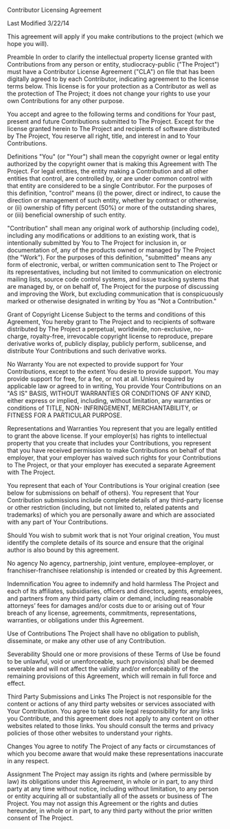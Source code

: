 Contributor Licensing Agreement

Last Modified 3/22/14

This agreement will apply if you make contributions to the project (which we hope you will).

Preamble
In order to clarify the intellectual property license granted with Contributions from any person or entity, studiocracy-public ("The Project") must have a Contributor License Agreement ("CLA") on file that has been digitally agreed to by each Contributor, indicating agreement to the license terms below. This license is for your protection as a Contributor as well as the protection of The Project; it does not change your rights to use your own Contributions for any other purpose.

You accept and agree to the following terms and conditions for Your past, present and future Contributions submitted to The Project. Except for the license granted herein to The Project and recipients of software distributed by The Project, You reserve all right, title, and interest in and to Your Contributions.

Definitions
"You" (or "Your") shall mean the copyright owner or legal entity authorized by the copyright owner that is making this Agreement with The Project. For legal entities, the entity making a Contribution and all other entities that control, are controlled by, or are under common control with that entity are considered to be a single Contributor. For the purposes of this definition, "control" means (i) the power, direct or indirect, to cause the direction or management of such entity, whether by contract or otherwise, or (ii) ownership of fifty percent (50%) or more of the outstanding shares, or (iii) beneficial ownership of such entity.

"Contribution" shall mean any original work of authorship (including code), including any modifications or additions to an existing work, that is intentionally submitted by You to The Project for inclusion in, or documentation of, any of the products owned or managed by The Project (the "Work"). For the purposes of this definition, "submitted" means any form of electronic, verbal, or written communication sent to The Project or its representatives, including but not limited to communication on electronic mailing lists, source code control systems, and issue tracking systems that are managed by, or on behalf of, The Project for the purpose of discussing and improving the Work, but excluding communication that is conspicuously marked or otherwise designated in writing by You as "Not a Contribution."

Grant of Copyright License
Subject to the terms and conditions of this Agreement, You hereby grant to The Project and to recipients of software distributed by The Project a perpetual, worldwide, non-exclusive, no-charge, royalty-free, irrevocable copyright license to reproduce, prepare derivative works of, publicly display, publicly perform, sublicense, and distribute Your Contributions and such derivative works.

No Warranty
You are not expected to provide support for Your Contributions, except to the extent You desire to provide support. You may provide support for free, for a fee, or not at all. Unless required by applicable law or agreed to in writing, You provide Your Contributions on an "AS IS" BASIS, WITHOUT WARRANTIES OR CONDITIONS OF ANY KIND, either express or implied, including, without limitation, any warranties or conditions of TITLE, NON- INFRINGEMENT, MERCHANTABILITY, or FITNESS FOR A PARTICULAR PURPOSE.

Representations and Warranties
You represent that you are legally entitled to grant the above license. If your employer(s) has rights to intellectual property that you create that includes your Contributions, you represent that you have received permission to make Contributions on behalf of that employer, that your employer has waived such rights for your Contributions to The Project, or that your employer has executed a separate Agreement with The Project.

You represent that each of Your Contributions is Your original creation (see below for submissions on behalf of others). You represent that Your Contribution submissions include complete details of any third-party license or other restriction (including, but not limited to, related patents and trademarks) of which you are personally aware and which are associated with any part of Your Contributions.

Should You wish to submit work that is not Your original creation, You must identify the complete details of its source and ensure that the original author is also bound by this agreement.

No agency
No agency, partnership, joint venture, employee-employer, or franchiser-franchisee relationship is intended or created by this Agreement.

Indemnification
You agree to indemnify and hold harmless The Project and each of Its affiliates, subsidiaries, officers and directors, agents, employees, and partners from any third party claim or demand, including reasonable attorneys’ fees for damages and/or costs due to or arising out of Your breach of any license, agreements, commitments, representations, warranties, or obligations under this Agreement.

Use of Contributions
The Project shall have no obligation to publish, disseminate, or make any other use of any Contribution.

Severability
Should one or more provisions of these Terms of Use be found to be unlawful, void or unenforceable, such provision(s) shall be deemed severable and will not affect the validity and/or enforceability of the remaining provisions of this Agreement, which will remain in full force and effect.

Third Party Submissions and Links
The Project is not responsible for the content or actions of any third party websites or services associated with Your Contribution. You agree to take sole legal responsibility for any links you Contribute, and this agreement does not apply to any content on other websites related to those links. You should consult the terms and privacy policies of those other websites to understand your rights.

Changes
You agree to notify The Project of any facts or circumstances of which you become aware that would make these representations inaccurate in any respect.

Assignment
The Project may assign its rights and (where permissible by law) its obligations under this Agreement, in whole or in part, to any third party at any time without notice, including without limitation, to any person or entity acquiring all or substantially all of the assets or business of The Project. You may not assign this Agreement or the rights and duties hereunder, in whole or in part, to any third party without the prior written consent of The Project.